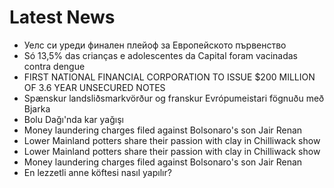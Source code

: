 # Latest News
-  Уелс си уреди финален плейоф за Европейското първенство
-  Só 13,5% das crianças e adolescentes da Capital foram vacinadas contra dengue
-  FIRST NATIONAL FINANCIAL CORPORATION TO ISSUE $200 MILLION OF 3.6 YEAR UNSECURED NOTES
-  Spænskur landsliðsmarkvörður og franskur Evrópumeistari fögnuðu með Bjarka
-  Bolu Dağı'nda kar yağışı
-  Money laundering charges filed against Bolsonaro's son Jair Renan
-  Lower Mainland potters share their passion with clay in Chilliwack show
-  Lower Mainland potters share their passion with clay in Chilliwack show
-  Money laundering charges filed against Bolsonaro's son Jair Renan
-  En lezzetli anne köftesi nasıl yapılır?
